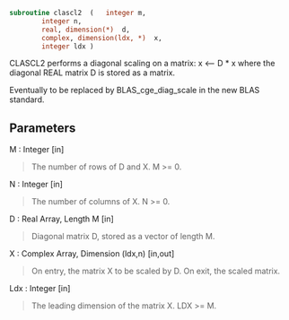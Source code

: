 ```fortran
subroutine clascl2	(	integer	m,
		integer	n,
		real, dimension(*)	d,
		complex, dimension(ldx, *)	x,
		integer	ldx )
```

 CLASCL2 performs a diagonal scaling on a matrix:
   x <-- D * x
 where the diagonal REAL matrix D is stored as a matrix.

 Eventually to be replaced by BLAS_cge_diag_scale in the new BLAS
 standard.

## Parameters
M : Integer [in]
> The number of rows of D and X. M >= 0.

N : Integer [in]
> The number of columns of X. N >= 0.

D : Real Array, Length M [in]
> Diagonal matrix D, stored as a vector of length M.

X : Complex Array, Dimension (ldx,n) [in,out]
> On entry, the matrix X to be scaled by D.
> On exit, the scaled matrix.

Ldx : Integer [in]
> The leading dimension of the matrix X. LDX >= M.

